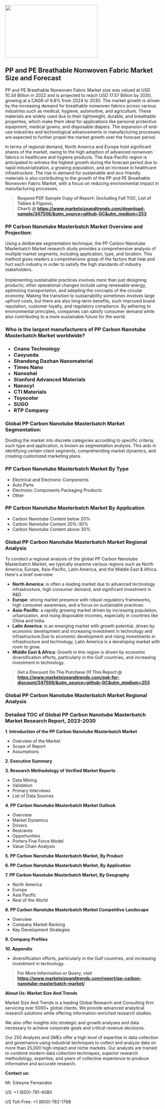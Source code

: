 <p><img class="alignnone size-medium wp-image-20088" src="https://ffe5etoiles.com/wp-content/uploads/2024/12/MST1-300x171.png" alt="" width="300" height="171" /></p><h2>PP and PE Breathable Nonwoven Fabric Market Size and Forecast</h2><p>PP and PE Breathable Nonwoven Fabric Market size was valued at USD 10.34 Billion in 2022 and is projected to reach USD 17.57 Billion by 2030, growing at a CAGR of 6.8% from 2024 to 2030. The market growth is driven by the increasing demand for breathable nonwoven fabrics across various industries such as medical, hygiene, automotive, and agriculture. These materials are widely used due to their lightweight, durable, and breathable properties, which make them ideal for applications like personal protective equipment, medical gowns, and disposable diapers. The expansion of end-use industries and technological advancements in manufacturing processes are expected to further propel the market growth over the forecast period.</p><p>In terms of regional demand, North America and Europe hold significant shares of the market, owing to the high adoption of advanced nonwoven fabrics in healthcare and hygiene products. The Asia-Pacific region is anticipated to witness the highest growth during the forecast period due to rapid industrialization, a growing population, and an increase in healthcare infrastructure. The rise in demand for sustainable and eco-friendly materials is also contributing to the growth of the PP and PE Breathable Nonwoven Fabric Market, with a focus on reducing environmental impact in manufacturing processes.</p></p><blockquote id="" class=""><strong>Request PDF Sample Copy of Report: (Including Full TOC, List of Tables &amp; Figures, Chart)&nbsp;@&nbsp;<strong><a href="https://www.marketsizeandtrends.com/download-sample/347506/&utm_source=github-GC&utm_medium=253" target="_blank">https://www.marketsizeandtrends.com/download-sample/347506/&utm_source=github-GC&utm_medium=253</a></strong></strong></blockquote><h3 id="" class="">PP Carbon Nanotube Masterbatch Market&nbsp;Overview and Projection:</h3><p id="" class="">Using a deliberate segmentation technique, the PP Carbon Nanotube Masterbatch Market research study provides a comprehensive analysis of multiple market segments, including application, type, and location. This method gives readers a comprehensive grasp of the factors that help and hurt each industry in order to satisfy the high standards of industry stakeholders. <br /> <br />Implementing sustainable practices involves more than just designing products; other operational changes include using renewable energy, optimizing transportation, and adopting the concepts of the circular economy. Making the transition to sustainability sometimes involves large upfront costs, but there are also long-term benefits, such improved brand reputation, customer loyalty, and regulatory compliance. By adhering to environmental principles, companies can satisfy consumer demand while also contributing to a more sustainable future for the world.</p><h3 id="" class="">Who is the largest manufacturers of&nbsp;PP Carbon Nanotube Masterbatch Market worldwide?</h3><h3 class=""><p><ul><li>Cnano Technology </li><li> Casyueda </li><li> Shandong Dazhan Nanomaterial </li><li> Times Nano </li><li> Nanoshel </li><li> Stanford Advanced Materials </li><li> Nanocyl </li><li> CTI Materials </li><li> Toyocolor </li><li> SUGO </li><li> RTP Company</li></ul></p></h3><h3 id="" class="">Global&nbsp;PP Carbon Nanotube Masterbatch Market Segmentation:</h3><p id="" class="">Dividing the market into discrete categories according to specific criteria, such type and application, is known as segmentation analysis. This aids in identifying certain client segments, comprehending market dynamics, and creating customized marketing plans.</p><h3 id="" class="">PP Carbon Nanotube Masterbatch Market&nbsp;By Type</h3><p><p><ul><li>Electrical and Electronic Components</li><li> Auto Parts</li><li> Electronic Components Packaging Products</li><li> Other</p></li></ul></p></p><h3 id="" class="">PP Carbon Nanotube Masterbatch Market&nbsp;By Application</h3><p class=""><p><ul><li>Carbon Nanotube Content below 20%</li><li> Carbon Nanotube Content 20%-30%</li><li> Carbon Nanotube Content above 30%</li></ul></p></p><h3 id="" class="">Global PP Carbon Nanotube Masterbatch Market Regional Analysis</h3><p id="" class="">To conduct a regional analysis of the global PP Carbon Nanotube Masterbatch Market, we typically examine various regions such as North America, Europe, Asia-Pacific, Latin America, and the Middle East &amp; Africa. Here's a brief overview:</p><ul><li><strong>North America</strong>: is often a leading market due to advanced technology infrastructure, high consumer demand, and significant investment in R&amp;D.</li><li><strong>Europe</strong>: strong market presence with robust regulatory frameworks, high consumer awareness, and a focus on sustainable practices.</li><li><strong>Asia-Pacific</strong>: a rapidly growing market driven by increasing population, urbanization, and rising disposable incomes, especially in countries like China and India.</li><li><strong>Latin America</strong>: is an emerging market with growth potential, driven by economic development and increasing investment in technology and infrastructure.Due to economic development and rising investments in infrastructure and technology, Latin America is a developing market with room to grow.</li><li><strong>Middle East &amp; Africa</strong>: Growth in this region is driven by economic diversification efforts, particularly in the Gulf countries, and increasing investment in technology.</li></ul><blockquote id="" class=""><strong>Get a Discount On The Purchase Of This Report @ <strong><a href="https://www.marketsizeandtrends.com/ask-for-discount/347506/&utm_source=github-GC&utm_medium=253" target="_blank">https://www.marketsizeandtrends.com/ask-for-discount/347506/&utm_source=github-GC&utm_medium=253</a></strong></strong></blockquote><h3 id="" class="">Global PP Carbon Nanotube Masterbatch Market Regional Analysis</h3><h3 id="" class="">Detailed TOC of Global PP Carbon Nanotube Masterbatch Market Research Report, 2023-2030</h3><p id="" class=""><strong>1. Introduction of the PP Carbon Nanotube Masterbatch Market</strong></p><ul><li>Overview of the Market</li><li>Scope of Report</li><li>Assumptions</li></ul><p id="" class=""><strong>2. Executive Summary</strong></p><p id="" class=""><strong>3. Research Methodology of Verified Market Reports</strong></p><ul><li>Data Mining</li><li>Validation</li><li>Primary Interviews</li><li>List of Data Sources</li></ul><p id="" class=""><strong>4. PP Carbon Nanotube Masterbatch Market Outlook</strong></p><ul><li>Overview</li><li>Market Dynamics</li><li>Drivers</li><li>Restraints</li><li>Opportunities</li><li>Porters Five Force Model</li><li>Value Chain Analysis</li></ul><p id="" class=""><strong>5. PP Carbon Nanotube Masterbatch Market, By Product</strong></p><p id="" class=""><strong>6. PP Carbon Nanotube Masterbatch Market, By Application</strong></p><p id="" class=""><strong>7. PP Carbon Nanotube Masterbatch Market, By Geography</strong></p><ul><li>North America</li><li>Europe</li><li>Asia Pacific</li><li>Rest of the World</li></ul><p id="" class=""><strong>8. PP Carbon Nanotube Masterbatch Market Competitive Landscape</strong></p><ul><li>Overview</li><li>Company Market Ranking</li><li>Key Development Strategies</li></ul><p id="" class=""><strong>9. Company Profiles</strong></p><p id="" class=""><strong>10. Appendix</strong></p><ul><li>diversification efforts, particularly in the Gulf countries, and increasing investment in technology.</li></ul><blockquote id="" class=""><strong>For More Information or Query, visit <strong><strong><a href="https://www.marketsizeandtrends.com/report/pp-carbon-nanotube-masterbatch-market/" target="_blank">https://www.marketsizeandtrends.com/report/pp-carbon-nanotube-masterbatch-market/</a></strong></strong></strong></blockquote><p id="" class=""><strong>About Us: Market Size And Trends</strong></p><p id="" class="">Market Size And Trends is a leading Global Research and Consulting firm servicing over 5000+ global clients. We provide advanced analytical research solutions while offering information-enriched research studies.</p><p id="" class="">We also offer insights into strategic and growth analyses and data necessary to achieve corporate goals and critical revenue decisions.</p><p id="" class="">Our 250 Analysts and SMEs offer a high level of expertise in data collection and governance using industrial techniques to collect and analyze data on more than 25,000 high-impact and niche markets. Our analysts are trained to combine modern data collection techniques, superior research methodology, expertise, and years of collective experience to produce informative and accurate research.</p><p id="" class=""><strong>Contact us:</strong></p><p id="" class="">Mr. Edwyne Fernandes</p><p id="" class="">US: +1 (650)-781-4080</p><p id="" class="">US Toll-Free: +1 (800)-782-1768</p>
